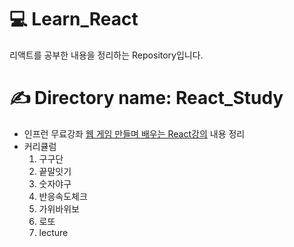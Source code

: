 # 💻 Learn_React
리액트를 공부한 내용을 정리하는 Repository입니다.

# ✍ Directory name: React_Study
- 인프런 무료강좌 [웹 게임 만들며 배우는 React강의](https://inf.run/fFKL) 내용 정리
- 커리큘럼
  1. 구구단
  2. 끝말잇기
  3. 숫자야구
  4. 반응속도체크
  5. 가위바위보
  6. 로또
  7. lecture
